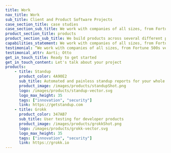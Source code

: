 ```yaml
---
title: Work
nav_title: Work
sub_title: Client and Product Software Projects
case_section_title: case studies
case_section_sub_title: We work with companies of all sizes, from Fortune 500s to young, venture-funded startups
product_section_title: products
product_section_sub_title: We build products across several different platforms, languages and industries
capabilities_statement: We work with companies of all sizes, from Fortune 500s to young, venture-funded startups. We build products across several different platforms and languages.
testimonial: “We work with companies of all sizes, from Fortune 500s venture-funded startups. We build products across several different platforms and languages.”
testimonial_attr: Aarti; Otto
get_in_touch_title: Ready to get started
get_in_touch_content: Let's talk about your project
products:
    - title: Standup
      product_color: 4A90E2
      sub_title: Automated and painless standup reports for your whole team.
      product_image: /images/products/standupShot.png
      logo: /images/products/standup-vector.svg
      logo_max_height: 35
      tags: ["innovation", "security"]
      link: https://getstandup.com
    - title: Grokk
      product_color: 347AB7
      sub_title: User testing for developer products
      product_image: /images/products/grokkShot.png
      logo: /images/products/grokk-vector.svg
      logo_max_height: 35
      tags: ["innovation", "security"]
      link: https://grokk.io
---
```


